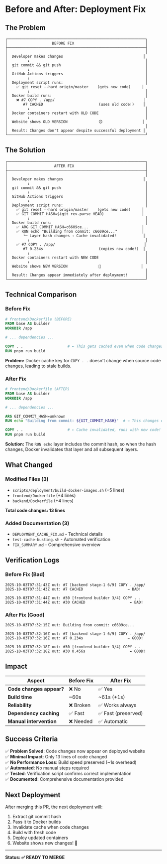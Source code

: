 # Before and After: Deployment Fix

## The Problem

```
┌──────────────────────────────────────────────────────────────┐
│                    BEFORE FIX                                │
├──────────────────────────────────────────────────────────────┤
│                                                              │
│  Developer makes changes                                    │
│         ↓                                                    │
│  git commit && git push                                      │
│         ↓                                                    │
│  GitHub Actions triggers                                     │
│         ↓                                                    │
│  Deployment script runs:                                     │
│    ✅ git reset --hard origin/master    (gets new code)     │
│         ↓                                                    │
│  Docker build runs:                                          │
│    ❌ #7 COPY . /app/                                        │
│       #7 CACHED                         (uses old code!)    │
│         ↓                                                    │
│  Docker containers restart with OLD CODE                     │
│         ↓                                                    │
│  Website shows OLD VERSION              😞                  │
│                                                              │
│  Result: Changes don't appear despite successful deployment │
└──────────────────────────────────────────────────────────────┘
```

## The Solution

```
┌──────────────────────────────────────────────────────────────┐
│                     AFTER FIX                                │
├──────────────────────────────────────────────────────────────┤
│                                                              │
│  Developer makes changes                                    │
│         ↓                                                    │
│  git commit && git push                                      │
│         ↓                                                    │
│  GitHub Actions triggers                                     │
│         ↓                                                    │
│  Deployment script runs:                                     │
│    ✅ git reset --hard origin/master    (gets new code)     │
│    ✅ GIT_COMMIT_HASH=$(git rev-parse HEAD)                 │
│         ↓                                                    │
│  Docker build runs:                                          │
│    ✅ ARG GIT_COMMIT_HASH=c6609ce...                        │
│    ✅ RUN echo "Building from commit: c6609ce..."           │
│       └─ Layer hash changes → Cache invalidated!            │
│         ↓                                                    │
│    ✅ #7 COPY . /app/                                        │
│       #7 0.234s                         (copies new code!)  │
│         ↓                                                    │
│  Docker containers restart with NEW CODE                     │
│         ↓                                                    │
│  Website shows NEW VERSION              🎉                  │
│                                                              │
│  Result: Changes appear immediately after deployment!        │
└──────────────────────────────────────────────────────────────┘
```

## Technical Comparison

### Before Fix

```dockerfile
# frontend/Dockerfile (BEFORE)
FROM base AS builder
WORKDIR /app

# ... dependencies ...

COPY . .                    # ← This gets cached even when code changes
RUN pnpm run build
```

**Problem:** Docker cache key for `COPY . .` doesn't change when source code changes, leading to stale builds.

### After Fix

```dockerfile
# frontend/Dockerfile (AFTER)
FROM base AS builder
WORKDIR /app

# ... dependencies ...

ARG GIT_COMMIT_HASH=unknown
RUN echo "Building from commit: ${GIT_COMMIT_HASH}"  # ← This changes every commit!

COPY . .                    # ← Cache invalidated, runs with new code!
RUN pnpm run build
```

**Solution:** The `RUN echo` layer includes the commit hash, so when the hash changes, Docker invalidates that layer and all subsequent layers.

## What Changed

### Modified Files (3)
- `scripts/deployment/build-docker-images.sh` (+5 lines)
- `frontend/Dockerfile` (+4 lines)
- `backend/Dockerfile` (+4 lines)

**Total code changes: 13 lines**

### Added Documentation (3)
- `DEPLOYMENT_CACHE_FIX.md` - Technical details
- `test-cache-busting.sh` - Automated verification
- `FIX_SUMMARY.md` - Comprehensive overview

## Verification Logs

### Before Fix (Bad)
```
2025-10-03T07:31:43Z out: #7 [backend stage-1 6/9] COPY . /app/
2025-10-03T07:31:43Z out: #7 CACHED                    ← BAD!

2025-10-03T07:31:44Z out: #30 [frontend builder 3/4] COPY . .
2025-10-03T07:31:44Z out: #30 CACHED                    ← BAD!
```

### After Fix (Good)
```
2025-10-03T07:32:15Z out: Building from commit: c6609ce...

2025-10-03T07:32:16Z out: #7 [backend stage-1 6/9] COPY . /app/
2025-10-03T07:32:16Z out: #7 0.234s                    ← GOOD!

2025-10-03T07:32:18Z out: #30 [frontend builder 3/4] COPY . .
2025-10-03T07:32:18Z out: #30 0.456s                    ← GOOD!
```

## Impact

| Aspect | Before Fix | After Fix |
|--------|-----------|-----------|
| **Code changes appear?** | ❌ No | ✅ Yes |
| **Build time** | ~60s | ~61s (+1s) |
| **Reliability** | ❌ Broken | ✅ Works always |
| **Dependency caching** | ✅ Fast | ✅ Fast (preserved) |
| **Manual intervention** | ❌ Needed | ✅ Automatic |

## Success Criteria

✅ **Problem Solved**: Code changes now appear on deployed website  
✅ **Minimal Impact**: Only 13 lines of code changed  
✅ **No Performance Loss**: Build speed preserved (~1s overhead)  
✅ **Automated**: No manual steps required  
✅ **Tested**: Verification script confirms correct implementation  
✅ **Documented**: Comprehensive documentation provided  

## Next Deployment

After merging this PR, the next deployment will:

1. Extract git commit hash
2. Pass it to Docker builds
3. Invalidate cache when code changes
4. Build with fresh code
5. Deploy updated containers
6. Website shows new changes! 🎉

---

**Status: ✅ READY TO MERGE**
